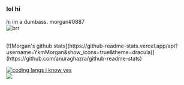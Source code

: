 ### lol hi
 hi im a dumbass. morgan#0887 <br>
![brr](https://komarev.com/ghpvc/?username=YkmMorgan&style=flat-square&color=blueviolet) <br>

<br>
[![Morgan's github stats](https://github-readme-stats.vercel.app/api?username=YkmMorgan&show_icons=true&theme=dracula)](https://github.com/anuraghazra/github-readme-stats) <br>

[![coding langs i know yes](https://github-readme-stats.vercel.app/api/top-langs/?username=YkmMorgan&theme=dracula&show_icons=true)](https://www.youtube.com/watch?v=dQw4w9WgXcQ)
<br>
[![](https://img.shields.io/badge/Hotel-Trivago-informational?style=flat&logo=tui&logoColor=white&color=F48F00)](https://www.youtube.com/watch?v=dQw4w9WgXcQ)
